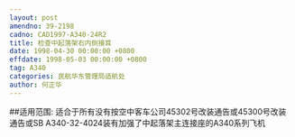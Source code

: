 ```yaml
---
layout: post
amendno: 39-2198
cadno: CAD1997-A340-24R2
title: 检查中起落架右内侧接耳
date: 1998-04-30 00:00:00 +0800
effdate: 1998-05-03 00:00:00 +0800
tag: A340
categories: 民航华东管理局适航处
author: 何正华
---
```


##适用范围:
适合于所有没有按空中客车公司45302号改装通告或45300号改装通告或SB A340-32-4024装有加强了中起落架主连接座的A340系列飞机

